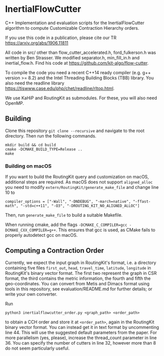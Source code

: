 # InertialFlowCutter
C++ Implementation and evaluation scripts for the InertialFlowCutter algorithm to compute Customizable Contraction Hierarchy orders.

If you use this code in a publication, please cite our TR https://arxiv.org/abs/1906.11811

All code in src/ other than flow_cutter_accelerated.h, ford_fulkerson.h was written by Ben Strasser. We modified separator.h, min_fill_in.h and inertial_flow.h. Find his code at https://github.com/kit-algo/flow-cutter.

To compile the code you need a recent C++14 ready compiler (e.g. g++ version >= 8.2) and the Intel Threading Building Blocks (TBB) library.
You also need the readline library https://tiswww.case.edu/php/chet/readline/rltop.html.

We use KaHiP and RoutingKit as submodules. For these, you will also need OpenMP.


## Building

Clone this repository `git clone --recursive` and navigate to the root directory. Then run the following commands.

```shell
mkdir build && cd build
cmake -DCMAKE_BUILD_TYPE=Release ..
make
```

### Building on macOS
If you want to build the RoutingKit query and customization on macOS, additional steps are required. As macOS does not support `aligned_alloc` you need to modify `extern/RoutingKit/generate_make_file` and change line 10 to
```
compiler_options = ["-Wall", "-DNDEBUG", "-march=native", "-ffast-math", "-std=c++11", "-O3", "-DROUTING_KIT_NO_ALIGNED_ALLOC"]
``` 
Then, run `generate_make_file` to build a suitable Makefile. 

When running cmake, add the flags `-DCMAKE_C_COMPILER=gcc -DCMAKE_CXX_COMPILER=g++`. This ensures that gcc is used, as CMake fails to properly autodetect gcc on macOS.

## Computing a Contraction Order

Currently, we expect the input graph in RoutingKit's format, i.e. a directory containing five files `first_out`, `head`, `travel_time`, `latitude`, `longitude` in RoutingKit's binary vector format.
The first two represent the graph in CSR format, the third contains the metric information, the fourth and fifth the geo-coordinates.
You can convert from Metis and Dimacs format using tools in this repository, see evaluation/README.md for further details; or write your own converter.

Run
```shell
python3 inertialflowcutter_order.py <graph_path> <order_path>
```
to obtain a CCH order and store it at `<order_path>`, again in the RoutingKit binary vector format.
You can instead get it in text format by uncommenting line 44.
This will use the suggested default parameters from the paper.
For more parallelism (yes, please), increase the thread_count parameter in line 36.
You can specify the number of cutters in line 32, however more than 8 do not seem particularly useful.
